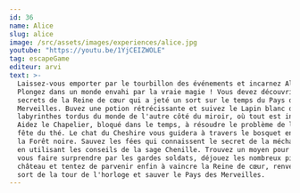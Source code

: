 ```yaml
---
id: 36
name: Alice
slug: alice
image: /src/assets/images/experiences/alice.jpg
youtube: "https://youtu.be/1YjCEIZWOLE"
tag: escapeGame
editeur: arvi
text: >-
  Laissez-vous emporter par le tourbillon des événements et incarnez Alice !
  Plongez dans un monde envahi par la vraie magie ! Vous devez découvrir les
  secrets de la Reine de cœur qui a jeté un sort sur le temps du Pays des
  Merveilles. Buvez une potion rétrécissante et suivez le Lapin blanc dans les
  labyrinthes tordus du monde de l'autre côté du miroir, où tout est inversé.
  Aidez le Chapelier, bloqué dans le temps, à résoudre le problème de la folle
  fête du thé. Le chat du Cheshire vous guidera à travers le bosquet enchanté de
  la Forêt noire. Sauvez les fées qui connaissent le secret de la méchante reine
  en utilisant les conseils de la sage Chenille. Trouvez un moyen pour ne pas
  vous faire surprendre par les gardes soldats, déjouez les nombreux pièges du
  château et tentez de parvenir enfin à vaincre la Reine de cœur, renverser le
  sort de la tour de l'horloge et sauver le Pays des Merveilles.
---
```

